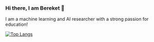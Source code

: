 ### Hi there, I am Bereket 👋

<!--
**bereketeshete/bereketeshete** is a ✨ _special_ ✨ repository because its `README.md` (this file) appears on your GitHub profile.

Here are some ideas to get you started:

 

- 🔭 I’m currently working on ...
- 🌱 I’m currently learning ...
- 👯 I’m looking to collaborate on ...
- 🤔 I’m looking for help with ...
- 💬 Ask me about ...
- 📫 How to reach me: ...
- 😄 Pronouns: ...
- ⚡ Fun fact: ...
-->

I am a machine learning and AI researcher with a strong passion for education!


[![Top Langs](https://github-readme-stats.vercel.app/api/top-langs/?username=bereketeshete)](https://github.com/bereketeshete/github-readme-stats)

